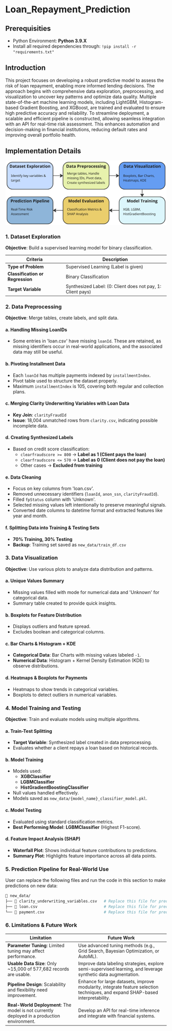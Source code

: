 # Loan_Repayment_Prediction

## Prerequisities 
* Python Environment: **Python 3.9.X**
* Install all required dependencies through: ``` !pip install -r "requirements.txt" ```

## Introduction
  This project focuses on developing a robust predictive model to assess the risk of loan repayment, enabling more informed lending decisions. The approach begins with comprehensive data exploration, preprocessing, and visualization to uncover key patterns and optimize data quality. Multiple state-of-the-art machine learning models, including LightGBM, Histogram-based Gradient Boosting, and XGBoost, are trained and evaluated to ensure high predictive accuracy and reliability.
  To streamline deployment, a scalable and efficient pipeline is constructed, allowing seamless integration with an API for real-time risk assessment. This enhances automation and decision-making in financial institutions, reducing default rates and improving overall portfolio health.

## Implementation Details
<p align="center">
<img src="Image/Overall_implementation.png" width="700">
</p>

### 1. Dataset Exploration
**Objective**: Build a supervised learning model for binary classification.

| Criteria | Description |
|----------|------------|
| **Type of Problem** | Supervised Learning (Label is given) |
| **Classification or Regression** | Binary Classification |
| **Target Variable** | Synthesized Label: (0: Client does not pay, 1: Client pays) |

### 2. Data Preprocessing
**Objective**: Merge tables, create labels, and split data.

#### **a. Handling Missing LoanIDs**
- Some entries in 'loan.csv' have missing `loanId`. These are retained, as missing identifiers occur in real-world applications, and the associated data may still be useful.

#### **b. Pivoting Installment Data**
- Each `loanId` has multiple payments indexed by `installmentIndex`.
- Pivot table used to structure the dataset properly.
- Maximum `installmentIndex` is 105, covering both regular and collection plans.

#### **c. Merging Clarity Underwriting Variables with Loan Data**
- **Key Join**: `clarityFraudId`
- **Issue**: 18,004 unmatched rows from `clarity.csv`, indicating possible incomplete data.

#### **d. Creating Synthesized Labels**
- Based on credit score classification:
  - `clearfraudscore >= 800` → **Label as 1 (Client pays the loan)**
  - `clearfraudscore <= 570` → **Label as 0 (Client does not pay the loan)**
  - Other cases → **Excluded from training**

#### **e. Data Cleaning**
- Focus on key columns from 'loan.csv'.
- Removed unnecessary identifiers (`loanId`, `anon_ssn`, `clarityFraudId`).
- Filled `fpStatus` column with 'Unknown'.
- Selected missing values left intentionally to preserve meaningful signals.
- Converted date columns to datetime format and extracted features like year and month.

#### **f. Splitting Data into Training & Testing Sets**
- **70% Training, 30% Testing**
- **Backup**: Training set saved as `new_data/train_df.csv`

### 3. Data Visualization
**Objective**: Use various plots to analyze data distribution and patterns.

#### **a. Unique Values Summary**
- Missing values filled with mode for numerical data and 'Unknown' for categorical data.
- Summary table created to provide quick insights.

#### **b. Boxplots for Feature Distribution**
- Displays outliers and feature spread.
- Excludes boolean and categorical columns.

#### **c. Bar Charts & Histogram + KDE**
- **Categorical Data**: Bar Charts with missing values labeled `-1`.
- **Numerical Data**: Histogram + Kernel Density Estimation (KDE) to observe distributions.

#### **d. Heatmaps & Boxplots for Payments**
- Heatmaps to show trends in categorical variables.
- Boxplots to detect outliers in numerical variables.

### 4. Model Training and Testing
**Objective**: Train and evaluate models using multiple algorithms.

#### **a. Train-Test Splitting**
- **Target Variable**: Synthesized label created in data preprocessing.
- Evaluates whether a client repays a loan based on historical records.

#### **b. Model Training**
- Models used:
  - **XGBClassifier**
  - **LGBMClassifier**
  - **HistGradientBoostingClassifier**
- Null values handled effectively.
- Models saved as `new_data/{model_name}_classifier_model.pkl`.

#### **c. Model Testing**
- Evaluated using standard classification metrics.
- **Best Performing Model**: **LGBMClassifier** (Highest F1-score).

#### **d. Feature Impact Analysis (SHAP)**
- **Waterfall Plot**: Shows individual feature contributions to predictions.
- **Summary Plot**: Highlights feature importance across all data points.

### 5. Prediction Pipeline for Real-World Use
User can replace the following files and run the code in this section to make predictions on new data:

```bash
📂 new_data/
├── 📄 clarity_underwriting_variables.csv   # Replace this file for predictions
├── 📄 loan.csv                             # Replace this file for predictions
└── 📄 payment.csv                          # Replace this file for predictions
```


### 6. Limitations & Future Work
| Limitation | Future Work |
|------------|------------|
| **Parameter Tuning**: Limited tuning may affect performance. | Use advanced tuning methods (e.g., Grid Search, Bayesian Optimization, or AutoML). |
| **Usable Data Size**: Only ~15,000 of 577,682 records are usable. | Improve data labeling strategies, explore semi-supervised learning, and leverage synthetic data augmentation. |
| **Pipeline Design**: Scalability and flexibility need improvement. | Enhance for large datasets, improve modularity, integrate feature selection techniques, and expand SHAP-based interpretability. |
| **Real-World Deployment**: The model is not currently deployed in a production environment. | Develop an API for real-time inference and integrate with financial systems. |



